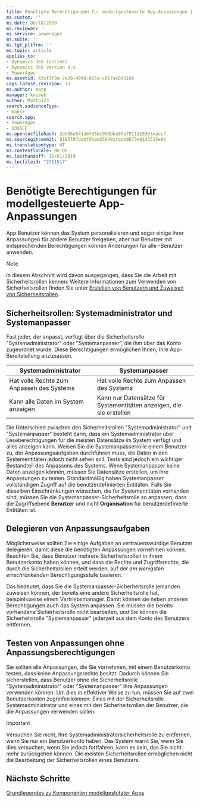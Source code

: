 ```yaml
---
title: Benötigte Berechtigungen für modellgesteuerte App-Anpassungen | MicrosoftDocs
ms.custom: ''
ms.date: 06/18/2018
ms.reviewer: ''
ms.service: powerapps
ms.suite: ''
ms.tgt_pltfrm: ''
ms.topic: article
applies_to:
- Dynamics 365 (online)
- Dynamics 365 Version 9.x
- PowerApps
ms.assetid: 43cf7f3a-7e26-4990-8b5a-c817ac6d51bb
caps.latest.revision: 13
ms.author: matp
manager: kvivek
author: Mattp123
search.audienceType:
- maker
search.app:
- PowerApps
- D365CE
ms.openlocfilehash: 2dd56a541ab765bc990bba8fe7911d193b3eacc7
ms.sourcegitcommit: 8185f87dddf05ee256491feab9873e9143535e02
ms.translationtype: HT
ms.contentlocale: de-DE
ms.lasthandoff: 11/01/2019
ms.locfileid: "2711517"
---
```

# <a name="privileges-required-for-model-driven-app-customization"></a>Benötigte Berechtigungen für modellgesteuerte App-Anpassungen

App Benutzer können das System personalisieren und sogar einige ihrer Anpassungen für andere Benutzer freigeben, aber nur Benutzer mit entsprechenden Berechtigungen können Änderungen für alle -Benutzer anwenden.  
  
> [!NOTE]
>  In diesem Abschnitt wird davon ausgegangen, dass Sie die Arbeit mit Sicherheitsrollen kennen. Weitere Informationen zum Verwenden von Sicherheitsrollen finden Sie unter [Erstellen von Benutzern und Zuweisen von Sicherheitsrollen](https://docs.microsoft.com/dynamics365/customer-engagement/admin/create-users-assign-online-security-roles).  
  
<a name="BKMK_SysAdminAndSysCustomizer"></a>   
## <a name="system-administrator-and-system-customizer-security-roles"></a>Sicherheitsrollen: Systemadministrator und Systemanpasser  
 Fast jeder, der  anpasst, verfügt über die Sicherheitsrolle "Systemadministrator" oder "Systemanpasser", die ihm über das Konto zugeordnet wurde. Diese Berechtigungen ermöglichen Ihnen, Ihre App-Bereitstellung anzupassen.  
  
|Systemadministrator|Systemanpasser|  
|--------------------------|-----------------------|  
|Hat volle Rechte zum Anpassen des Systems|Hat volle Rechte zum Anpassen des Systems|  
|Kann alle Daten im System anzeigen|Kann nur Datensätze für Systementitäten anzeigen, die sie erstellen|  
  
 Die Unterschied zwischen den Sicherheitsrollen "Systemadministrator" und "Systemanpasser" besteht darin, dass ein Systemadministrator über Leseberechtigungen für die meisten Datensätze im System verfügt und alles anzeigen kann. Weisen Sie die Systemanpasserrolle einem Benutzer zu, der Anpassungsaufgaben durchführen muss, die Daten in den Systementitäten jedoch nicht sehen soll. Tests sind jedoch ein wichtiger Bestandteil des Anpassens des Systems. Wenn Systemanpasser keine Daten anzeigen können, müssen Sie Datensätze erstellen, um ihre Anpassungen zu testen. Standardmäßig haben Systemanpasser vollständigen Zugriff auf die benutzerdefinierten Entitäten. Falls Sie dieselben Einschränkungen wünschen, die für Systementitäten vorhanden sind, müssen Sie die Systemanpasser-Sicherheitsrolle so anpassen, dass die Zugriffsebene **Benutzer** und nicht **Organisation** für benutzerdefinierte Entitäten ist.  
  
<a name="BKMK_DelegatingCustomizationTasks"></a>   
## <a name="delegate-customization-tasks"></a>Delegieren von Anpassungsaufgaben  
 Möglicherweise sollten Sie einige Aufgaben an vertrauenswürdige Benutzer delegieren, damit diese die benötigten Anpassungen vornehmen können. Beachten Sie, dass Benutzer mehrere Sicherheitsrollen in ihrem Benutzerkonto haben können, und dass die Rechte und Zugriffsrechte, die durch die Sicherheitsrollen erteilt werden, auf der *am wenigsten einschränkenden* Berechtigungsstufe basieren.  
  
 Das bedeutet, dass Sie die Systemanpasser-Sicherheitsrolle jemanden zuweisen können, der bereits eine andere Sicherheitsrolle hat, beispielsweise einem Vertriebsmanager. Damit können sie neben anderen Berechtigungen auch das System anpassen. Sie müssen die bereits vorhandene Sicherheitsrolle nicht bearbeiten, und Sie können die Sicherheitsrolle "Systemanpasser" jederzeit aus dem Konto des Benutzers entfernen.  
  
<a name="BKMK_UsingTwoUserAccounts"></a>   
## <a name="test-customizations-without-customization-privileges"></a>Testen von Anpassungen ohne Anpassungsberechtigungen  
 Sie sollten alle Anpassungen, die Sie vornehmen, mit einem Benutzerkonto testen, dass keine Anpassungsrechte besitzt. Dadurch können Sie sicherstellen, dass Benutzer ohne die Sicherheitsrolle "Systemadministrator" oder "Systemanpasser" ihre Anpassungen verwenden können. Um dies in effektiver Weise zu tun, müssen Sie auf zwei Benutzerkonten zugreifen können: Eines mit der Sicherheitsrolle Systemadministrator und eines mit den Sicherheitsrollen der Benutzer, die die Anpassungen verwenden sollen.  
  
> [!IMPORTANT]
>  Versuchen Sie nicht, Ihre Systemadministratorsicherheitsrolle zu entfernen, wenn Sie nur ein Benutzerkonto haben. Das System warnt Sie, wenn Sie dies versuchen, wenn Sie jedoch fortfahren, kann es sein, das Sie nicht mehr zurückgehen können. Die meisten Sicherheitsrollen ermöglichen nicht die Bearbeitung der Sicherheitsrollen eines Benutzers.  
  
## <a name="next-steps"></a>Nächste Schritte  
[Grundlegendes zu Komponenten modellgestützter Apps](model-driven-app-components.md)

